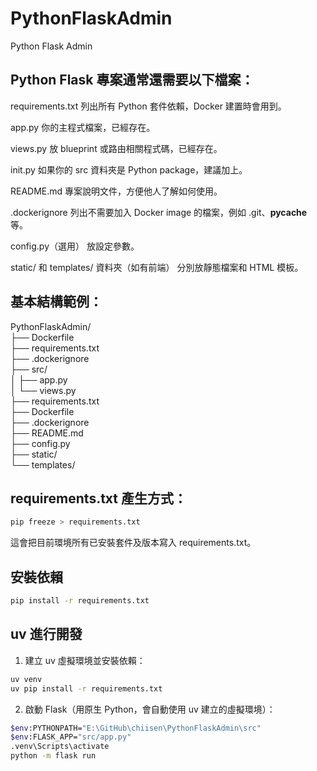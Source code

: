 # PythonFlaskAdmin
Python Flask Admin


## Python Flask 專案通常還需要以下檔案：

requirements.txt
列出所有 Python 套件依賴，Docker 建置時會用到。

app.py
你的主程式檔案，已經存在。

views.py
放 blueprint 或路由相關程式碼，已經存在。

init.py
如果你的 src 資料夾是 Python package，建議加上。

README.md
專案說明文件，方便他人了解如何使用。

.dockerignore
列出不需要加入 Docker image 的檔案，例如 .git、__pycache__ 等。

config.py（選用）
放設定參數。

static/ 和 templates/ 資料夾（如有前端）
分別放靜態檔案和 HTML 模板。

## 基本結構範例：
PythonFlaskAdmin/  
├── Dockerfile  
├── requirements.txt  
├── .dockerignore  
├── src/  
│   ├── app.py  
│   └── views.py  
├── requirements.txt  
├── Dockerfile  
├── .dockerignore  
├── README.md  
├── config.py  
├── static/  
└── templates/  

## requirements.txt 產生方式：
```bash
pip freeze > requirements.txt
```
這會把目前環境所有已安裝套件及版本寫入 requirements.txt。

## 安裝依賴
```bash
pip install -r requirements.txt
```

## uv 進行開發
1. 建立 uv 虛擬環境並安裝依賴：
```bash
uv venv
uv pip install -r requirements.txt
```
2. 啟動 Flask（用原生 Python，會自動使用 uv 建立的虛擬環境）：
```bash
$env:PYTHONPATH="E:\GitHub\chiisen\PythonFlaskAdmin\src"
$env:FLASK_APP="src/app.py"
.venv\Scripts\activate
python -m flask run
```

